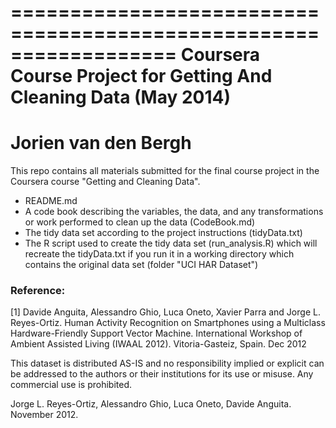 ==================================================================
Coursera Course Project for Getting And Cleaning Data (May 2014)
==================================================================
Jorien van den Bergh
==================================================================

This repo contains all materials submitted for the final course project in the Coursera course "Getting and Cleaning Data".

* README.md
* A code book describing the variables, the data, and any transformations or work performed to clean up the data (CodeBook.md)
* The tidy data set according to the project instructions (tidyData.txt)
* The R script used to create the tidy data set (run_analysis.R) which will recreate the tidyData.txt if you run it in a working directory which contains the original data set (folder "UCI HAR Dataset")


### Reference:
[1] Davide Anguita, Alessandro Ghio, Luca Oneto, Xavier Parra and Jorge L. Reyes-Ortiz. Human Activity Recognition on Smartphones using a Multiclass Hardware-Friendly Support Vector Machine. International Workshop of Ambient Assisted Living (IWAAL 2012). Vitoria-Gasteiz, Spain. Dec 2012

This dataset is distributed AS-IS and no responsibility implied or explicit can be addressed to the authors or their institutions for its use or misuse. Any commercial use is prohibited.

Jorge L. Reyes-Ortiz, Alessandro Ghio, Luca Oneto, Davide Anguita. November 2012.
